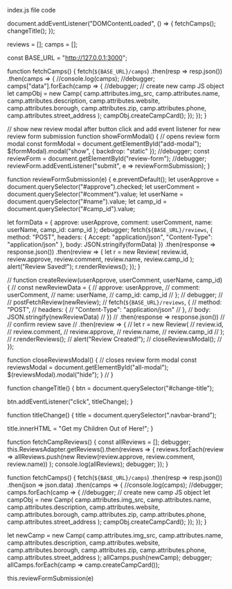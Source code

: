 index.js file code

document.addEventListener("DOMContentLoaded", () => {
fetchCamps();
changeTitle();
});

reviews = [];
camps = [];

const BASE_URL = "http://127.0.0.1:3000";

function fetchCamps() {
fetch(`${BASE_URL}/camps`)
.then(resp => resp.json())
.then(camps => {
//console.log(camps);
//debugger;
camps["data"].forEach(camp => {
//debugger;
// create new camp JS object
let campObj = new Camp(
camp.attributes.img_src,
camp.attributes.name,
camp.attributes.description,
camp.attributes.website,
camp.attributes.borough,
camp.attributes.zip,
camp.attributes.phone,
camp.attributes.street_address
);
campObj.createCampCard();
});
});
}

// show new review modal after button click and add event listener for new review form submission
function showFormModal() {
// opens review form modal
const formModal = document.getElementById("add-modal");
\$(formModal).modal("show", {
backdrop: "static"
});
//debugger;
const reviewForm = document.getElementById("review-form");
//debugger;
reviewForm.addEventListener("submit", e => reviewFormSubmission);
}

function reviewFormSubmission(e) {
e.preventDefault();
let userApprove = document.querySelector("#approve").checked;
let userComment = document.querySelector("#comment").value;
let userName = document.querySelector("#name").value;
let camp_id = document.querySelector("#camp_id").value;

let formData = {
approve: userApprove,
comment: userComment,
name: userName,
camp_id: camp_id
};
debugger;
fetch(`${BASE_URL}/reviews`, {
method: "POST",
headers: { Accept: "application/json", "Content-Type": "application/json" },
body: JSON.stringify(formData)
})
.then(response => response.json())
.then(review => {
let r = new Review(
review.id,
review.approve,
review.comment,
review.name,
review.camp_id
);
alert("Review Saved!");
r.renderReviews();
});
}

// function createReview(userApprove, userComment, userName, camp_id) {
// const newReviewData = {
// approve: userApprove,
// comment: userComment,
// name: userName,
// camp_id: camp_id
// };
// debugger;
// // postFetchReview(newReview);
// fetch(`${BASE_URL}/reviews`, {
// method: "POST",
// headers: {
// "Content-Type": "application/json"
// },
// body: JSON.stringify(newReviewData)
// })
// .then(response => response.json())
// // confirm review save
// .then(review => {
// let r = new Review(
// review.id,
// review.comment,
// review.approve,
// review.name,
// review.camp_id
// );
// r.renderReviews();
// alert("Review Created!");
// closeReviewsModal();
// });

function closeReviewsModal() {
// closes review form modal
const reviewsModal = document.getElementById("all-modal");
\$(reviewsModal).modal("hide");
}
// }

function changeTitle() {
btn = document.querySelector("#change-title");

btn.addEventListener("click", titleChange);
}

function titleChange() {
title = document.querySelector(".navbar-brand");

title.innerHTML = "Get my Children Out of Here!";
}

function fetchCampReviews() {
const allReviews = [];
debugger;
this.ReviewsAdapter.getReviews().then(reviews => {
reviews.forEach(review =>
allReviews.push(new Review(review.approve, review.comment, review.name))
);
console.log(allReviews);
debugger;
});
}

function fetchCamps() {
fetch(`${BASE_URL}/camps`)
.then(resp => resp.json())
.then(json => json.data)
.then(camps => {
//console.log(camps);
//debugger;
camps.forEach(camp => {
//debugger;
// create new camp JS object
let campObj = new Camp(
camp.attributes.img_src,
camp.attributes.name,
camp.attributes.description,
camp.attributes.website,
camp.attributes.borough,
camp.attributes.zip,
camp.attributes.phone,
camp.attributes.street_address
);
campObj.createCampCard();
});
});
}

let newCamp = new Camp(
camp.attributes.img_src,
camp.attributes.name,
camp.attributes.description,
camp.attributes.website,
camp.attributes.borough,
camp.attributes.zip,
camp.attributes.phone,
camp.attributes.street_address
);
allCamps.push(newCamp);
debugger;
allCamps.forEach(camp => camp.createCampCard());

this.reviewFormSubmission(e)

